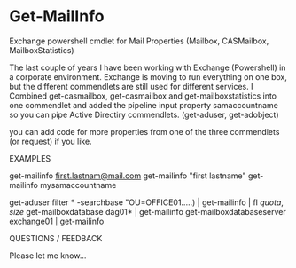 # Get-MailInfo
Exchange powershell cmdlet for Mail Properties (Mailbox, CASMailbox, MailboxStatistics)

The last couple of years I have been working with Exchange (Powershell) in a corporate environment. Exchange is moving to
run everything on one box, but the different commendlets are still used for different services. I Combined get-casmailbox,
get-casmailbox and get-mailboxstatistics into one commendlet and added the pipeline input property samaccountname so you can
pipe Active Directiry commendlets. (get-aduser, get-adobject)

you can add code for more properties from one of the three commendlets (or request) if you like. 

EXAMPLES

get-mailinfo first.lastnam@mail.com
get-mailinfo "first lastname"
get-mailinfo mysamaccountname

get-aduser filter * -searchbase "OU=OFFICE01.....) | get-mailinfo | fl *quota*, *size*
get-mailboxdatabase dag01* | get-mailinfo
get-mailboxdatabaseserver exchange01 | get-mailinfo


QUESTIONS / FEEDBACK

Please let me know...
